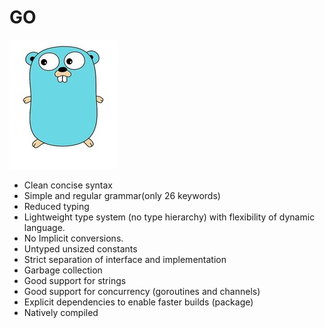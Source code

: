 # GO

![image info](./images/Golang-Logo.jpg)


- Clean concise syntax
- Simple and regular grammar(only 26 keywords)
- Reduced typing
- Lightweight type system (no type hierarchy) with flexibility of dynamic language.
- No Implicit conversions.
- Untyped unsized constants
- Strict separation of interface and implementation
- Garbage collection
- Good support for strings
- Good support for concurrency (goroutines and channels)
- Explicit dependencies to enable faster builds (package)
- Natively compiled
